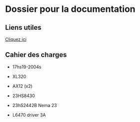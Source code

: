 # Dossier pour la documentation

## Liens utiles 

[Cliquez ici](Liens_utiles.md)

## Cahier des charges

* 17hs19-2004s
* XL320
* AX12 (x2)
* 23HS8430
* 23hS2442B Nema 23

* L6470 driver 3A

